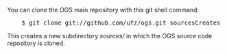 You can clone the OGS main repository with this git shell command:

<pre class="terminal bootcamp">
	<span class="codeline">$ git clone git://github.com/ufz/ogs.git sources<span>Creates a clone of the main OGS git repository</span></span>
</pre>

This creates a new subdirectory *sources/* in which the OGS source code repository is
cloned.